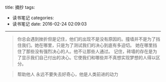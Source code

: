 title: 摘抄
tags:
  - 读书笔记
categories:
  - 读书笔记
date: 2016-02-24 02:09:03
---
>你总会遇到挫折但是记住，他们的出现不是没有原因的。撞墙并不是为了挡住我们。她在哪里，只是为了测试我们的决心到底有多迫切。
她在哪里挡住了那些没有强烈决心的人。他不让那些人通过。
记住，砖墙的存在是为了显示我们自己付出的决心。它使我们和哪些并不真想实现梦想的人得以区分。

>帮助他人
永远不要失去好奇心，他是人类前进的动力